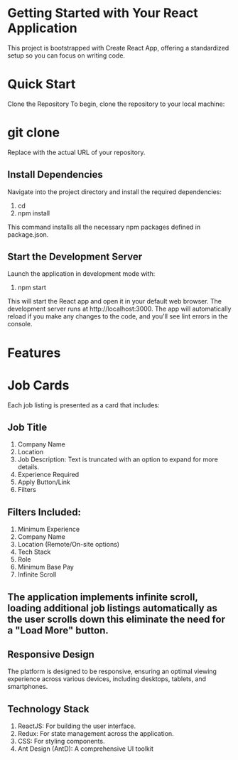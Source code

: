 # Getting Started with Your React Application
This project is bootstrapped with Create React App, offering a standardized setup so you can focus on writing code.

# Quick Start
Clone the Repository
To begin, clone the repository to your local machine:


# git clone <Repository-URL>
 Replace <Repository-URL> with the actual URL of your repository.

## Install Dependencies
Navigate into the project directory and install the required dependencies:


1. cd <project-directory>
2. npm install

This command installs all the necessary npm packages defined in package.json.

## Start the Development Server
Launch the application in development mode with:


1. npm start


This will start the React app and open it in your default web browser. The development server runs at http://localhost:3000. The app will automatically reload if you make any changes to the code, and you'll see lint errors in the console.

# Features

# Job Cards
Each job listing is presented as a card that includes:

## Job Title

1. Company Name
2. Location
3. Job Description: Text is truncated with an option to expand for more details.
4. Experience Required
5. Apply Button/Link
6. Filters


## Filters Included:

1. Minimum Experience
2. Company Name
3. Location (Remote/On-site options)
4. Tech Stack
5. Role
6. Minimum Base Pay
7. Infinite Scroll


## The application implements infinite scroll, loading additional job listings automatically as the user scrolls down this eliminate the need for a "Load More" button.

## Responsive Design

The platform is designed to be responsive, ensuring an optimal viewing experience across various devices, including desktops, tablets, and smartphones.

## Technology Stack

1. ReactJS: For building the user interface.
2. Redux: For state management across the application.
3. CSS: For styling components.
4. Ant Design (AntD): A comprehensive UI toolkit 


